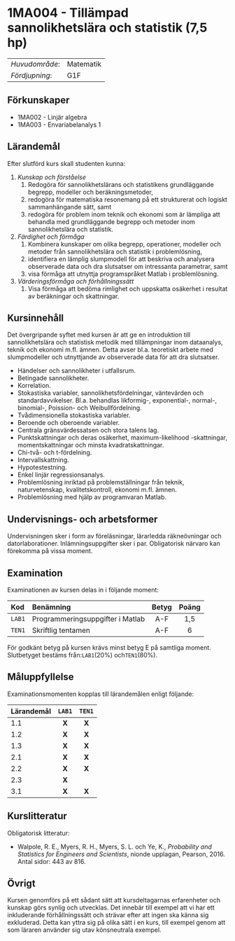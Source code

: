 # 1MA004 - Tillämpad sannolikhetslära och statistik (7,5 hp)

|     |     |
| --- | --- | 
| *Huvudområde*: | Matematik | 
| *Fördjupning*: | G1F | 

## Förkunskaper

- 1MA002 - Linjär algebra
- 1MA003 - Envariabelanalys 1

## Lärandemål

Efter slutförd kurs skall studenten kunna:

1. *Kunskap och förståelse*
    1. Redogöra för sannolikhetslärans och statistikens grundläggande begrepp, modeller och beräkningsmetoder,
    2. redogöra för matematiska resonemang på ett strukturerat och logiskt sammanhängande sätt, samt
    3. redogöra för problem inom teknik och ekonomi som är lämpliga att behandla med grundläggande begrepp och metoder inom sannolikhetslära och statistik.
2. *Färdighet och förmåga*
    1. Kombinera kunskaper om olika begrepp, operationer, modeller och metoder från sannolikhetslära och statistik i problemlösning,
    2. identifiera en lämplig slumpmodell för att beskriva och analysera observerade data och dra slutsatser om intressanta parametrar, samt
    3. visa förmåga att utnyttja programspråket Matlab i problemlösning.
3. *Värderingsförmåga och förhållningssätt*
    1. Visa förmåga att bedöma rimlighet och uppskatta osäkerhet i resultat av beräkningar och skattningar. 

## Kursinnehåll

Det övergripande syftet med kursen är att ge en introduktion till sannolikhetslära och statistisk metodik med tillämpningar inom dataanalys, teknik och ekonomi m.fl. ämnen. Detta avser bl.a. teoretiskt arbete med slumpmodeller och utnyttjande av observerade data för att dra slutsatser.

- Händelser och sannolikheter i utfallsrum. 
- Betingade sannolikheter. 
- Korrelation. 
- Stokastiska variabler, sannolikhetsfördelningar, väntevärden och standardavvikelser. Bl.a. behandlas likformig-, exponential-, normal-, binomial-, Poission- och Weibullfördelning. 
- Tvådimensionella stokastiska variabler. 
- Beroende och oberoende variabler. 
- Centrala gränsvärdessatsen och stora talens lag.
- Punktskattningar och deras osäkerhet, maximum-likelihood -skattningar, momentskattningar och minsta kvadratskattningar. 
- Chi-två- och t-fördelning. 
- Intervallskattning. 
- Hypotestestning. 
- Enkel linjär regressionsanalys. 
- Problemlösning inriktad på problemställningar från teknik, naturvetenskap, kvalitetskontroll, ekonomi m.fl. ämnen.
- Problemlösning med hjälp av programvaran Matlab.

## Undervisnings- och arbetsformer

Undervisningen sker i form av föreläsningar, lärarledda räkneövningar och datorlaborationer. Inlämningsuppgifter sker i par. Obligatorisk närvaro kan förekomma på vissa moment.

## Examination
 
Examinationen av kursen delas in i följande moment:

| Kod  | Benämning                        | Betyg | Poäng |  
| :--- | :------------------------        | :---: | :---: |  
|`LAB1`| Programmeringsuppgifter i Matlab | A-F   | 1,5   |  
|`TEN1`| Skriftlig tentamen               | A-F   | 6     |  

För godkänt betyg på kursen krävs minst betyg E på samtliga moment. Slutbetyget bestäms från:`LAB1`(20%) och`TEN1`(80%).

## Måluppfyllelse

Examinationsmomenten kopplas till lärandemålen enligt följande:

| Lärandemål |`LAB1` |`TEN1` |  
| :--------- | :---: | :---: |  
| 1.1        | **X** | **X** |  
| 1.2        | **X** | **X** |  
| 1.3        | **X** | **X** |  
| 2.1        | **X** | **X** |  
| 2.2        | **X** | **X** |  
| 2.3        | **X** |       |  
| 3.1        | **X** | **X** |  

## Kurslitteratur

Obligatorisk litteratur: 

- Walpole, R. E., Myers, R. H., Myers, S. L. och Ye, K., *Probability and Statistics for Engineers and Scientists*, nionde upplagan, Pearson, 2016. Antal sidor: 443 av 816.

## Övrigt

Kursen genomförs på ett sådant sätt att kursdeltagarnas erfarenheter och kunskap görs synlig och utvecklas. Det innebär till exempel att vi har ett inkluderande förhållningssätt och strävar efter att ingen ska känna sig exkluderad. Detta kan yttra sig på olika sätt i en kurs, till exempel genom att som läraren använder sig utav könsneutrala exempel.